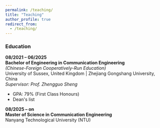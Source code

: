 ```yaml
---
permalink: /teaching/
title: "Teaching"
author_profile: true
redirect_from: 
  - /teaching/
---
```


### Education

**08/2021 – 06/2025**  
**Bachelor of Engineering in Communication Engineering**  
*(Chinese-Foreign Cooperatively-Run Education)*  
University of Sussex, United Kingdom | Zhejiang Gongshang University, China  
*Supervisor: Prof. Zhengguo Sheng*  
- GPA: 79% (First Class Honours)  
- Dean's list  

**08/2025 – on**  
**Master of Science in Communication Engineering**  
Nanyang Technological University (NTU)  
